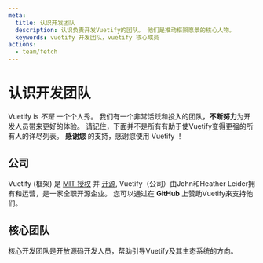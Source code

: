 ```yaml
---
meta:
  title: 认识开发团队
  description: 认识负责开发Vuetify的团队。 他们是推动框架愿景的核心人物。
  keywords: vuetify 开发团队，vuetify 核心成员
actions:
  - team/fetch
---
```


# 认识开发团队

Vuetify is _不是_ 一个个人秀。 我们有一个非常活跃和投入的团队，<strong x-id=“1”>不断努力</strong>为开发人员带来更好的体验。 请记住，下面并不是所有有助于使Vuetify变得更强的所有人的详尽列表。 **感谢您** 的支持，感谢您使用 Vuetify ！

## 公司

Vuetify (框架) 是 [MIT 授权](https://opensource.org/licenses/MIT) 并 [开源](https://opensource.com/resources/what-open-source), Vuetify（公司）由John和Heather Leider拥有和运营，是一家全职开源企业。 您可以通过在 **GitHub** 上赞助Vuetify来支持他们。

<promoted-ad slug="vuetify-github-sponsors" />

<team-members team="company" />

## 核心团队

核心开发团队是开放源码开发人员，帮助引导Vuetify及其生态系统的方向。

<promoted-ad slug="vuetify-open-collective" />

<team-members team="core" />

<backmatter />
